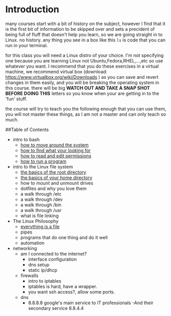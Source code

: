 Introduction
============

many courses start with a bit of history on the subject, however I find that it
is the first bit of information to be skipped over and sets a precident of being
full of fluff that doesn't help you learn, so we are going straight in to Linux.
no history. any thing you see in a box like this `ls` is code that you can run
in your terminal.

for this class you will need a Linux distro of your choice. I'm not specifying
one because you are learning Linux not Ubuntu,Fedora,RHEL,...,etc so use
whatever you want. I recommend that you do these exercises in a virtual machine, 
we recommend virtual box (download: https://www.virtualbox.org/wiki/Downloads )
as you can save and revert changes in them easily, and you will be breaking the
operating system in this course. there will be big **WATCH OUT AND TAKE A
SNAP SHOT BEFORE DOING THIS** letters so you know when your are getting in to the
'fun' stuff.

the course will try to teach you the following enough that you can use them,
you will not master these things, as I am not a master and can only teach so
much.

##Table of Contents

- intro to bash
  - [how to move around the system](introToBash/1_move.md)
  - [how to find what your looking for](introToBash/2_find.md)
  - [how to read and edit permissions](introToBash/3_permissions.md)
  - [how to run a program](introToBash/4_running_programs.md)
- intro to the Linux file system
  - [the basics of the root directory](theLinuxFileSystem/1_theRootDir.md)
  - [the basics of your home directory](theLinuxFileSystem/2_theHomeDir.md)
  - how to mount and unmount drives
  - dotfiles and why you love them
  - a walk through /etc
  - a walk through /dev
  - a walk through /bin
  - a walk through /usr
  - what is file linking
- The Linux Philosophy
  - [everything is a file](theLinuxPhilosophy/1_everythingIsAFile.md)
  - pipes
  - programs that do one thing and do it well
  - automation
- networking
  - am I connected to the internet?
    - interface configuration
    - dns setup
    - static ip/dhcp
  - firewalls
    - intro to iptables
    - iptables is hard, have a wrapper.
    - you want ssh access?, allow some ports.
  - dns
    - 8.8.8.8 google's main service to IT professionals
      -And their secondary service 8.8.4.4
